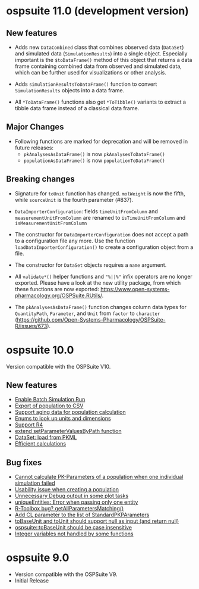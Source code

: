 # ospsuite 11.0 (development version)

## New features

* Adds new `DataCombined` class that combines observed data (`DataSet`) and simulated data (`SimulationResults`) into a single object. Especially important is the `$toDataFrame()` method of this object that returns a data frame containing combined data from observed and simulated data, which can be further used for visualizations or other analysis.

* Adds `simulationResultsToDataFrame()` function to convert `SimulationResults` objects into a data frame.

* All `*ToDataFrame()` functions also get `*ToTibble()` variants to extract a tibble data frame instead of a classical data frame.

## Major Changes

* Following functions are marked for deprecation and will be removed in future releases:
    - `pkAnalysesAsDataFrame()` is now `pkAnalysesToDataFrame()`
    - `populationAsDataFrame()` is now `populationToDataFrame()`

## Breaking changes

* Signature for `toUnit` function has changed. `molWeight` is now the fifth, while `sourceUnit` is the fourth parameter (#837).

* `DataImporterConfiguration`: fields `timeUnitFromColumn` and `measurementUnitFromColumn` are renamed to `isTimeUnitFromColumn` and `isMeasurementUnitFromColumn` 

* The constructor for `DataImporterConfiguration` does not accept a path to a configuration file any more. Use the function `loadDataImporterConfiguration()` to create a configuration object from a file.

* The constructor for `DataSet` objects requires a `name` argument.

* All `validate*()` helper functions and `"%||%"` infix operators are no longer exported. Please have a look at the new utility package, from which these functions are now exported: <https://www.open-systems-pharmacology.org/OSPSuite.RUtils/>.

* The `pkAnalysesAsDataFrame()` function changes column data types for `QuantityPath`, `Parameter`, and `Unit`  from `factor` to `character` (https://github.com/Open-Systems-Pharmacology/OSPSuite-R/issues/673).

# ospsuite 10.0

Version compatible with the OSPSuite V10.

## New features

* [Enable Batch Simulation Run](https://github.com/Open-Systems-Pharmacology/OSPSuite-R/issues/444)
* [Export of population to CSV](https://github.com/Open-Systems-Pharmacology/OSPSuite-R/issues/423)
* [Support aging data for population calculation](https://github.com/Open-Systems-Pharmacology/OSPSuite-R/issues/295)
* [Enums to look up units and dimensions](https://github.com/Open-Systems-Pharmacology/OSPSuite-R/issues/478)
* [Support R4](https://github.com/Open-Systems-Pharmacology/OSPSuite-R/issues/531)
* [extend setParameterValuesByPath function](https://github.com/Open-Systems-Pharmacology/OSPSuite-R/issues/541)
* [DataSet: load from PKML](https://github.com/Open-Systems-Pharmacology/OSPSuite-R/issues/575)
* [Efficient calculations](https://www.open-systems-pharmacology.org/OSPSuite-R/articles/efficient-calculations.html)


## Bug fixes

* [Cannot calculate PK-Parameters of a population when one individual simulation failed](https://github.com/Open-Systems-Pharmacology/OSPSuite-R/issues/436)
* [Usability issue when creating a population](https://github.com/Open-Systems-Pharmacology/OSPSuite-R/issues/473)
* [Unnecessary Debug output in some plot tasks](https://github.com/Open-Systems-Pharmacology/OSPSuite-R/issues/503)
* [uniqueEntities: Error when passing only one entity](https://github.com/Open-Systems-Pharmacology/OSPSuite-R/issues/515)
* [R-Toolbox bug? getAllParametersMatching()](https://github.com/Open-Systems-Pharmacology/OSPSuite-R/issues/428)
* [Add CL parameter to the list of StandardPKPArameters](https://github.com/Open-Systems-Pharmacology/OSPSuite-R/issues/582)
* [toBaseUnit and toUnit should support null as input (and return null)](https://github.com/Open-Systems-Pharmacology/OSPSuite-R/issues/583)
* [ospsuite::toBaseUnit should be case insensitive](https://github.com/Open-Systems-Pharmacology/OSPSuite-R/issues/614)
* [Integer variables not handled by some functions](https://github.com/Open-Systems-Pharmacology/OSPSuite-R/issues/553)


# ospsuite 9.0

* Version compatible with the OSPSuite V9.
* Initial Release
